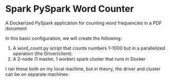 # Spark PySpark Word Counter

A Dockerized PySpark application for counting word frequencies in a PDF document

In this basic configuration, we will create the following:

1. A word_count.py script that counts numbers 1–1000 but in a parallelized operation (the Driver/client).
2. A 2-node (1 master, 1 worker) spark cluster that runs in Docker

I ran these both on my local machine, but in theory, the driver and cluster can be on separate machines

